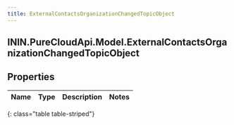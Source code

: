 ```yaml
---
title: ExternalContactsOrganizationChangedTopicObject
---
```

## ININ.PureCloudApi.Model.ExternalContactsOrganizationChangedTopicObject

## Properties

|Name | Type | Description | Notes|
|------------ | ------------- | ------------- | -------------|
{: class="table table-striped"}


